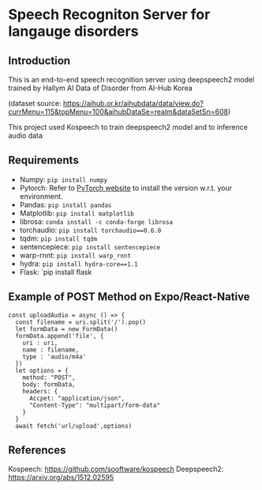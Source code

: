 # Speech Recogniton Server for langauge disorders

## Introduction
This is an end-to-end speech recognition server using deepspeech2 model trained by Hallym AI Data of Disorder from AI-Hub Korea

(dataset source: https://aihub.or.kr/aihubdata/data/view.do?currMenu=115&topMenu=100&aihubDataSe=realm&dataSetSn=608)

This project used Kospeech to train deepspeech2 model and to inference audio data

## Requirements

* Numpy: `pip install numpy`
* Pytorch: Refer to [PyTorch website](http://pytorch.org/) to install the version w.r.t. your environment.   
* Pandas: `pip install pandas` 
* Matplotlib: `pip install matplotlib`
* librosa: `conda install -c conda-forge librosa` 
* torchaudio: `pip install torchaudio==0.6.0` 
* tqdm: `pip install tqdm`
* sentencepiece: `pip install sentencepiece` 
* warp-rnnt: `pip install warp_rnnt` 
* hydra: `pip install hydra-core==1.1`
* Flask: `pip install flask

## Example of POST Method on Expo/React-Native

```
const uploadAudio = async () => {
  const filename = uri.split('/').pop()
  let formData = new FormData()
  formData.append('file', {
    uri : uri,
    name : filename,
    type : 'audio/m4a'
  })
  let options = {
    method: "POST",
    body: formData,
    headers: {
      Accpet: "application/json",
      "Content-Type": "multipart/form-data"
    }
  }
  await fetch('url/upload',options)
```

## References
Kospeech: https://github.com/sooftware/kospeech
Deepspeech2: https://arxiv.org/abs/1512.02595

